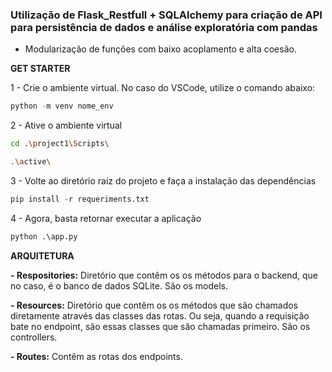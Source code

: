 ### Utilização de Flask_Restfull + SQLAlchemy para criação de API para persistência de dados e análise exploratória com pandas

- Modularização de funções com baixo acoplamento e alta coesão.



**GET STARTER**

1 - Crie o ambiente virtual. No caso do VSCode, utilize o comando abaixo:

```python
python -m venv nome_env
```

2 - Ative o ambiente virtual

```bash
cd .\project1\Scripts\
```
```bash
.\active\
```

3 - Volte ao diretório raiz do projeto e faça a instalação das dependências

```python
pip install -r requeriments.txt
```

4 - Agora, basta retornar executar a aplicação


```python
python .\app.py
```


**ARQUITETURA**

**- Respositories:** Diretório que contêm os os métodos para o backend, que no caso, é o banco de dados SQLite. São os models.

**- Resources:** Diretório que contêm os os métodos que são chamados diretamente através das classes das rotas. Ou seja, quando a requisição bate no endpoint, são essas classes que são chamadas primeiro. São os controllers.

**- Routes:** Contêm as rotas dos endpoints.



